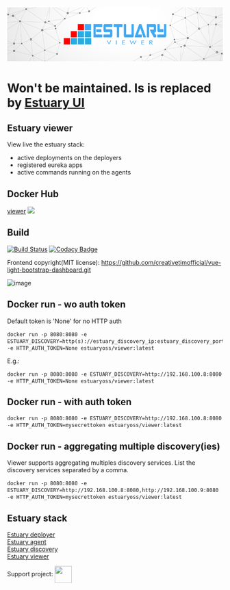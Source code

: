 <h1 align="center"><img src="./docs/images/banner_estuary.png" alt="Testing as a service with Docker"></h1>

# Won't be maintained. Is is replaced by [Estuary UI](https://github.com/estuaryoss/estuary-ui)

## Estuary viewer
View live the estuary stack:
-   active deployments on the deployers
-   registered eureka apps
-   active commands running on the agents

## Docker Hub
[viewer](https://hub.docker.com/r/estuaryoss/viewer) ![](https://img.shields.io/docker/pulls/estuaryoss/viewer.svg)

## Build
[![Build Status](https://travis-ci.org/estuaryoss/estuary-viewer.svg?branch=master)](https://travis-ci.org/estuaryoss/estuary-viewer)
[![Codacy Badge](https://app.codacy.com/project/badge/Grade/3fdca1ec029948da8f0650e4be74ec0d)](https://www.codacy.com/gh/estuaryoss/estuary-viewer?utm_source=github.com&amp;utm_medium=referral&amp;utm_content=estuaryoss/estuary-viewer&amp;utm_campaign=Badge_Grade)

Frontend copyright(MIT license): https://github.com/creativetimofficial/vue-light-bootstrap-dashboard.git

![image](https://user-images.githubusercontent.com/43060213/111429327-8ae65500-8701-11eb-98f4-273be82388a0.png)

## Docker run - wo auth token
Default token is 'None' for no HTTP auth
```shell script
docker run -p 8080:8080 -e ESTUARY_DISCOVERY=http(s)://estuary_discovery_ip:estuary_discovery_port -e HTTP_AUTH_TOKEN=None estuaryoss/viewer:latest
```

E.g.:
```shell script
docker run -p 8080:8080 -e ESTUARY_DISCOVERY=http://192.168.100.8:8080 -e HTTP_AUTH_TOKEN=None estuaryoss/viewer:latest
```

## Docker run - with auth token
```shell script
docker run -p 8080:8080 -e ESTUARY_DISCOVERY=http://192.168.100.8:8080 -e HTTP_AUTH_TOKEN=mysecrettoken estuaryoss/viewer:latest
```

## Docker run - aggregating multiple discovery(ies)
Viewer supports aggregating multiples discovery services. List the discovery services separated by a comma.
```shell script
docker run -p 8080:8080 -e ESTUARY_DISCOVERY=http://192.168.100.8:8080,http://192.168.100.9:8080 -e HTTP_AUTH_TOKEN=mysecrettoken estuaryoss/viewer:latest
```

## Estuary stack
[Estuary deployer](https://github.com/estuaryoss/estuary-deployer)   
[Estuary agent](https://github.com/estuaryoss/estuary-agent)  
[Estuary discovery](https://github.com/estuaryoss/estuary-discovery)  
[Estuary viewer](https://github.com/estuaryoss/estuary-viewer)  

Support project: <a href="https://paypal.me/catalindinuta?locale.x=en_US"><img src="https://lh3.googleusercontent.com/Y2_nyEd0zJftXnlhQrWoweEvAy4RzbpDah_65JGQDKo9zCcBxHVpajYgXWFZcXdKS_o=s180-rw" height="40" width="40" align="center"></a>
